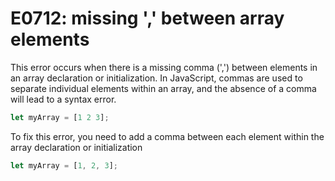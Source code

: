 # E0712: missing ',' between array elements

This error occurs when there is a missing comma (',') between elements in an array
declaration or initialization. In JavaScript, commas are used to separate individual
elements within an array, and the absence of a comma will lead to a syntax error.

```javascript
let myArray = [1 2 3];
```

To fix this error, you need to add a comma between each element within the array declaration or initialization

```javascript
let myArray = [1, 2, 3];
```
